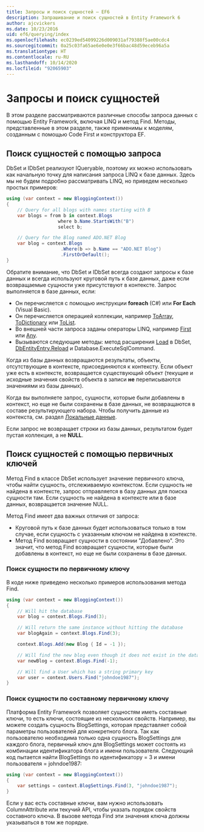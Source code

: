 ```yaml
---
title: Запросы и поиск сущностей — EF6
description: Запрашивание и поиск сущностей в Entity Framework 6
author: ajcvickers
ms.date: 10/23/2016
uid: ef6/querying/index
ms.openlocfilehash: ec0239ed54099226d009031af79388f5ae00cdc4
ms.sourcegitcommit: 0a25c03fa65ae6e0e0e3f66bac48d59eceb96a5a
ms.translationtype: HT
ms.contentlocale: ru-RU
ms.lasthandoff: 10/14/2020
ms.locfileid: "92065903"
---
```

# <a name="querying-and-finding-entities"></a>Запросы и поиск сущностей
В этом разделе рассматриваются различные способы запроса данных с помощью Entity Framework, включая LINQ и метод Find. Методы, представленные в этом разделе, также применимы к моделям, созданным с помощью Code First и конструктора EF.  

## <a name="finding-entities-using-a-query"></a>Поиск сущностей с помощью запроса  

DbSet и IDbSet реализуют IQueryable, поэтому их можно использовать как начальную точку для написания запроса LINQ к базе данных. Здесь мы не будем подробно рассматривать LINQ, но приведем несколько простых примеров:  

``` csharp
using (var context = new BloggingContext())
{
    // Query for all blogs with names starting with B
    var blogs = from b in context.Blogs
                   where b.Name.StartsWith("B")
                   select b;

    // Query for the Blog named ADO.NET Blog
    var blog = context.Blogs
                    .Where(b => b.Name == "ADO.NET Blog")
                    .FirstOrDefault();
}
```  

Обратите внимание, что DbSet и IDbSet всегда создают запросы к базе данных и всегда используют круговой путь к базе данных, даже если возвращаемые сущности уже присутствуют в контексте. Запрос выполняется в базе данных, если:  

- Он перечисляется с помощью инструкции **foreach** (C#) или **For Each** (Visual Basic).  
- Он перечисляется операцией коллекции, например [ToArray](https://msdn.microsoft.com/library/bb298736), [ToDictionary](https://msdn.microsoft.com/library/system.linq.enumerable.todictionary) или [ToList](https://msdn.microsoft.com/library/bb342261).  
- Во внешней части запроса заданы операторы LINQ, например [First](https://msdn.microsoft.com/library/bb291976) или [Any](https://msdn.microsoft.com/library/bb337697).  
- Вызываются следующие методы: метод расширения [Load](https://msdn.microsoft.com/library/system.data.entity.dbextensions.load) в DbSet, [DbEntityEntry.Reload](https://msdn.microsoft.com/library/system.data.entity.infrastructure.dbentityentry.reload.aspx) и Database.ExecuteSqlCommand.  

Когда из базы данных возвращаются результаты, объекты, отсутствующие в контексте, присоединяются к контексту. Если объект уже есть в контексте, возвращается существующий объект (текущие и исходные значения свойств объекта в записи **не** переписываются значениями из базы данных).  

Когда вы выполняете запрос, сущности, которые были добавлены в контекст, но еще не были сохранены в базе данных, не возвращаются в составе результирующего набора. Чтобы получить данные из контекста, см. раздел [Локальные данные](xref:ef6/querying/local-data).  

Если запрос не возвращает строки из базы данных, результатом будет пустая коллекция, а не **NULL**.  

## <a name="finding-entities-using-primary-keys"></a>Поиск сущностей с помощью первичных ключей  

Метод Find в классе DbSet использует значение первичного ключа, чтобы найти сущность, отслеживаемую контекстом. Если сущность не найдена в контексте, запрос отправляется в базу данных для поиска сущности там. Если сущность не найдена в контексте или в базе данных, возвращается значение NULL.  

Метод Find имеет два важных отличия от запроса:  

- Круговой путь к базе данных будет использоваться только в том случае, если сущность с указанным ключом не найдена в контексте.  
- Метод Find возвращает сущности в состоянии "Добавлено". Это значит, что метод Find возвращает сущности, которые были добавлены в контекст, но еще не были сохранены в базе данных.  
### <a name="finding-an-entity-by-primary-key"></a>Поиск сущности по первичному ключу  

В коде ниже приведено несколько примеров использования метода Find.  

``` csharp
using (var context = new BloggingContext())
{
    // Will hit the database
    var blog = context.Blogs.Find(3);

    // Will return the same instance without hitting the database
    var blogAgain = context.Blogs.Find(3);

    context.Blogs.Add(new Blog { Id = -1 });

    // Will find the new blog even though it does not exist in the database
    var newBlog = context.Blogs.Find(-1);

    // Will find a User which has a string primary key
    var user = context.Users.Find("johndoe1987");
}
```  

### <a name="finding-an-entity-by-composite-primary-key"></a>Поиск сущности по составному первичному ключу  

Платформа Entity Framework позволяет сущностям иметь составные ключи, то есть ключи, состоящие из нескольких свойств. Например, вы можете создать сущность BlogSettings, которая представляет собой параметры пользователей для конкретного блога. Так как пользователю необходима только одна сущность BlogSettings для каждого блога, первичный ключ для BlogSettings может состоять из комбинации идентификатора блога и имени пользователя. Следующий код пытается найти BlogSettings по идентификатору = 3 и имени пользователя = johndoe1987:  

``` csharp  
using (var context = new BloggingContext())
{
    var settings = context.BlogSettings.Find(3, "johndoe1987");
}
```  

Если у вас есть составные ключи, вам нужно использовать ColumnAttribute или текучий API, чтобы указать порядок свойств составного ключа. В вызове метода Find эти значения ключа должны указываться в том же порядке.  
